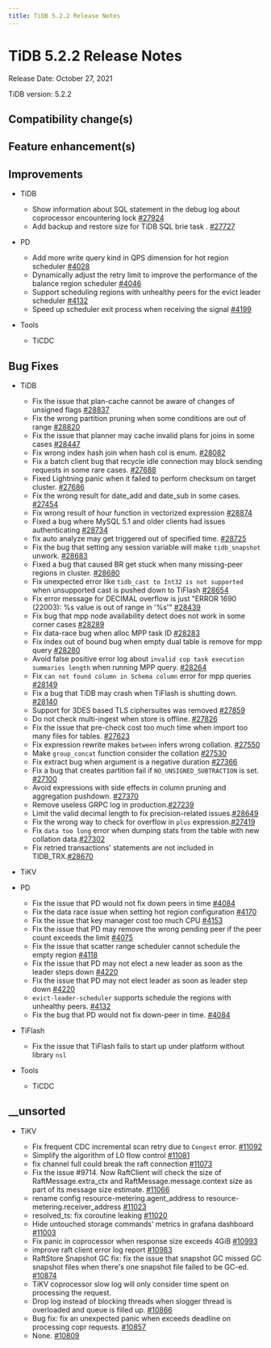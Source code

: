 ```yaml
---
title: TiDB 5.2.2 Release Notes
---
```


# TiDB 5.2.2 Release Notes

Release Date: October 27, 2021

TiDB version: 5.2.2

## Compatibility change(s)

## Feature enhancement(s)

## Improvements

+ TiDB

    - Show information about SQL statement in the debug log about coprocessor encountering lock [#27924](https://github.com/pingcap/tidb/pull/27924)
    - Add backup and restore size for TiDB SQL brie task . [#27727](https://github.com/pingcap/tidb/pull/27727)

+ PD

    - Add more write query kind in QPS dimension for hot region scheduler [#4028](https://github.com/tikv/pd/pull/4028)
    - Dynamically adjust the retry limit to improve the performance of the balance region scheduler [#4046](https://github.com/tikv/pd/pull/4046)
    - Support scheduling regions with unhealthy peers for the evict leader scheduler [#4132](https://github.com/tikv/pd/pull/4132)
    - Speed up scheduler exit process when receiving the signal [#4199](https://github.com/tikv/pd/pull/4199)

+ Tools

    + TiCDC

## Bug Fixes

+ TiDB

    - Fix the issue that plan-cache cannot be aware of changes of unsigned flags [#28837](https://github.com/pingcap/tidb/pull/28837)
    - Fix the wrong partition pruning when some conditions are out of range  [#28820](https://github.com/pingcap/tidb/pull/28820)
    - Fix the issue that planner may cache invalid plans for joins in some cases [#28447](https://github.com/pingcap/tidb/pull/28447)
    - Fix wrong index hash join when hash col is enum. [#28082](https://github.com/pingcap/tidb/pull/28082)
    - Fix a batch client bug that recycle idle connection may block sending requests in some rare cases. [#27688](https://github.com/pingcap/tidb/pull/27688)
    - Fixed Lightning panic when it failed to perform checksum on target cluster. [#27686](https://github.com/pingcap/tidb/pull/27686)
    - Fix the wrong result for date_add and date_sub in some cases. [#27454](https://github.com/pingcap/tidb/pull/27454)
    - Fix wrong result of hour function in vectorized expression [#28874](https://github.com/pingcap/tidb/pull/28874)
    - Fixed a bug where MySQL 5.1 and older clients had issues authenticating [#28734](https://github.com/pingcap/tidb/pull/28734)
    - fix auto analyze may get triggered out of specified time. [#28725](https://github.com/pingcap/tidb/pull/28725)
    - Fix the bug that setting any session variable will make `tidb_snapshot` unwork. [#28683](https://github.com/pingcap/tidb/pull/28683)
    - Fixed a bug that caused BR get stuck when many missing-peer regions in cluster. [#28680](https://github.com/pingcap/tidb/pull/28680)
    - Fix unexpected error like `tidb_cast to Int32 is not supported` when unsupported cast is pushed down to TiFlash [#28654](https://github.com/pingcap/tidb/pull/28654)
    - Fix error message for DECIMAL overflow is just "ERROR 1690 (22003): %s value is out of range in '%s'" [#28439](https://github.com/pingcap/tidb/pull/28439)
    - Fix bug that mpp node availability detect does not work in some corner cases [#28289](https://github.com/pingcap/tidb/pull/28289)
    - Fix data-race bug when alloc MPP task ID [#28283](https://github.com/pingcap/tidb/pull/28283)
    - Fix index out of bound bug when empty dual table is remove for mpp query [#28280](https://github.com/pingcap/tidb/pull/28280)
    - Avoid false positive error log about `invalid cop task execution summaries length` when running MPP query. [#28264](https://github.com/pingcap/tidb/pull/28264)
    - Fix `can not found column in Schema column` error for mpp queries [#28149](https://github.com/pingcap/tidb/pull/28149)
    - Fix a bug that TiDB may crash when TiFlash is shutting down. [#28140](https://github.com/pingcap/tidb/pull/28140)
    - Support for 3DES based TLS ciphersuites was removed [#27859](https://github.com/pingcap/tidb/pull/27859)
    - Do not check multi-ingest when store is offline. [#27826](https://github.com/pingcap/tidb/pull/27826)
    - Fix the issue that pre-check cost too much time when import too many files for tables. [#27623](https://github.com/pingcap/tidb/pull/27623)
    - Fix expression rewrite makes `between` infers wrong collation. [#27550](https://github.com/pingcap/tidb/pull/27550)
    - Make `group_concat` function consider the collation [#27530](https://github.com/pingcap/tidb/pull/27530)
    - Fix extract bug when argument is a negative duration [#27366](https://github.com/pingcap/tidb/pull/27366)
    - Fix a bug that creates partition fail if `NO_UNSIGNED_SUBTRACTION` is set. [#27100](https://github.com/pingcap/tidb/pull/27100)
    - Avoid expressions with side effects in column pruning and aggregation pushdown. [#27370](https://github.com/pingcap/tidb/pull/27370)
    - Remove useless GRPC log in production.[#27239](https://github.com/pingcap/tidb/pull/27239)
    - Limit the valid decimal length to fix precision-related issues.[#28649](https://github.com/pingcap/tidb/pull/28649)
    - Fix the wrong way to check for overflow in `plus` expression.[#27419](https://github.com/pingcap/tidb/pull/27419)
    - Fix `data too long` error when dumping stats from the table with new collation data.[#27302](https://github.com/pingcap/tidb/pull/27302)
    - Fix retried transactions' statements are not included in TIDB_TRX.[#28670](https://github.com/pingcap/tidb/pull/28670)

+ TiKV

+ PD

    - Fix the issue that PD would not fix down peers in time [#4084](https://github.com/tikv/pd/pull/4084)
    - Fix the data race issue when setting hot region configuration [#4170](https://github.com/tikv/pd/pull/4170)
    - Fix the issue that key manager cost too much CPU [#4153](https://github.com/tikv/pd/pull/4153)
    - Fix the issue that PD may remove the wrong pending peer if the peer count exceeds the limit [#4075](https://github.com/tikv/pd/pull/4075)
    - Fix the issue that scatter range scheduler cannot schedule the empty region [#4118](https://github.com/tikv/pd/pull/4118)
    - Fix the issue that PD may not elect a new leader as soon as the leader steps down [#4220](https://github.com/tikv/pd/pull/4220)
    - Fix the issue that PD may not elect leader as soon as leader step down [#4220](https://github.com/tikv/pd/pull/4220)
    - `evict-leader-scheduler` supports schedule the regions with unhealthy peers. [#4132](https://github.com/tikv/pd/pull/4132)
    - Fix the bug that PD would not fix down-peer in time. [#4084](https://github.com/tikv/pd/pull/4084)

+ TiFlash

    - Fix the issue that TiFlash fails to start up under platform without library `nsl`

+ Tools

    + TiCDC

## __unsorted

+ TiKV

    - Fix frequent CDC incremental scan retry due to `Congest` error. [#11092](https://github.com/tikv/tikv/pull/11092)
    - Simplify the algorithm of L0 flow control [#11081](https://github.com/tikv/tikv/pull/11081)
    - fix channel full could break the raft connection [#11073](https://github.com/tikv/tikv/pull/11073)
    - Fix the issue #9714. Now RaftClient will check the size of RaftMessage.extra_ctx and RaftMessage.message.context size as part of its message size estimate. [#11066](https://github.com/tikv/tikv/pull/11066)
    - rename config resource-metering.agent_address to resource-metering.receiver_address [#11023](https://github.com/tikv/tikv/pull/11023)
    - resolved_ts: fix coroutine leaking [#11020](https://github.com/tikv/tikv/pull/11020)
    - Hide untouched storage commands' metrics in grafana dashboard [#11003](https://github.com/tikv/tikv/pull/11003)
    - Fix panic in coprocessor when response size exceeds 4GiB [#10993](https://github.com/tikv/tikv/pull/10993)
    - improve raft client error log report [#10983](https://github.com/tikv/tikv/pull/10983)
    - RaftStore Snapshot GC fix: fix the issue that snapshot GC missed GC snapshot files when there's one snapshot file failed to be GC-ed. [#10874](https://github.com/tikv/tikv/pull/10874)
    - TiKV coprocessor slow log will only consider time spent on processing the request. 
    - Drop log instead of blocking threads when slogger thread is overloaded and queue is filled up. [#10866](https://github.com/tikv/tikv/pull/10866)
    - Bug fix: fix an unexpected panic when exceeds deadline on processing copr requests. [#10857](https://github.com/tikv/tikv/pull/10857)
    - None. [#10809](https://github.com/tikv/tikv/pull/10809)
